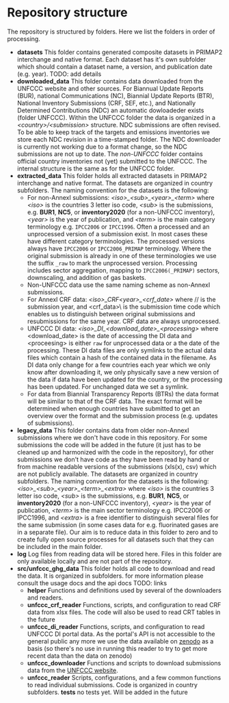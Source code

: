 # Repository structure

The repository is structured by folders. Here we list the folders in order of processing.

* **datasets** This folder contains generated composite datasets in PRIMAP2 interchange and native format. Each dataset has it's own subfolder which should contain a dataset name, a version, and publication date (e.g. year). TODO:  add details
* **downloaded_data** This folder contains data downloaded from the UNFCCC website and other sources. For Biannual Update Reports (BUR), national Communications (NC), Biannial Update Reports (BTR), National Inventory Submissions (CRF, SEF, etc.), and Nationally Determined Contributions (NDC) an automatic dowloadeder exists (folder UNFCCC). Within the UNFCCC folder the data is organized in a *\<country\>/\<submission\>* structure. NDC submissions are often revised. To be able to keep track of the targets and emissions inventories we store each NDC revision in a time-stamped folder. The NDC downloader is currently not working due to a format change, so the NDC submissions are not up to date. The *non-UNFCCC* folder contains official country inventories not (yet) submitted to the UNFCCC. The internal structure is the same as for the UNFCCC folder.
* **extracted_data** This folder holds all extracted datasets in PRIMAP2 interchange and native format. The datasets are organized in country subfolders. The naming convention for the datasets is the following:
  * For non-AnnexI submissions: *\<iso\>\_\<sub\>\_\<year\>_\<term\>* where *\<iso\>* is the countries 3 letter iso code, *\<sub\>* is the submissions, e.g. **BUR1**, **NC5**, or **inventory2020** (for a non-UNFCCC inventory), *\<year\>* is the year of publication, and *\<term\>* is the main category terminology e.g. `IPCC2006` or `IPCC1996`. Often a processed and an unprocessed version of a submission exist. In most cases these have different category terminologies. The processed versions always have `IPCC2006` or `IPCC2006_PRIMAP` terminology. Where the original submission is already in one of these terminologies we use the suffix `_raw` to mark the unprocessed version. Processing includes sector aggregation, mapping to `IPCC2006(_PRIMAP)` sectors, downscaling, and addition of gas baskets.
  * Non-UNFCCC data use the same naming scheme as non-AnnexI submissions.
  * For AnnexI CRF data: *\<iso\>\_CRF\<year\>_\<crf_date\>* where /<year>/ is the submission year, and \<crf_data>\ is the submission time code which enables us to distinguish between original submissions and resubmissions for the same year. CRF data are always unprocessed.
  * UNFCCC DI data: *\<iso\>\_DI\_\<download_date\>_\<processing\>* where \<download_date\> is the date of accessing the DI data and \<proceesing\> is either `raw` for unprocessed data or a the date of the processing. These DI data files are only symlinks to the actual data files which contain a hash of the contained data in the filename. As DI data only change for a few countries each year which we only know after downloading it, we only physically save a new version of the data if data have been updated for the country, or the processing has been updated. For unchanged data we set a symlink.
  * For data from Biannial Transparency Reports (BTRs) the data format will be similar to that of the CRF data. The exact format will be determined when enough countries have submitted to get an overview over the format and the submission process (e.g. updates of submissions).
* **legacy_data** This folder contains data from older non-AnnexI submissions where we don't have code in this repository. For some submissions the code will be added in the future (it just has to be cleaned up and harmonized with the code in the repository), for other submissions we don't have code as they have been read by hand or from machine readable versions of the submissions (xls(x), csv) which are not publicly available.   The datasets are organized in country subfolders. The naming convention for the datasets is the following: *\<iso\>\_\<sub\>\_\<year\>\_\<term\>\_\<extra\>* where *\<iso\>* is the countries 3 letter iso code, *\<sub\>* is the submissions, e.g. **BUR1**, **NC5**, or **inventory2020** (for a non-UNFCCC inventory), *\<year\>* is the year of publication, *\<term\>* is the main sector terminology e.g. IPCC2006 or IPCC1996, and *\<extra\>* is a free identifier to distinguish several files for the same submission (in some cases data for e.g. fluorinated gases are in a separate file). Our aim is to reduce data in this folder to zero and to create fully open source processes for all datasets such that they can be included in the main folder.
* **log** Log files from reading data will be stored here. Files in this folder are only available locally and are not part of the repository.
* **src/unfccc_ghg_data** This folder holds all code to download and read the data. It is organized in subfolders. for more information please consult the usage docs and the api docs TODO: links
  * **helper** Functions and definitions used by several of the downloaders and readers.
  * **unfccc_crf_reader** Functions, scripts, and configuration to read CRF data from xlsx files. The code will also be used to read CRT tables in the future
  * **unfccc_di_reader** Functions, scripts, and configuration to read UNFCCC DI portal data. As the portal's API is not accessible to the general public any more we use the data available on [zenodo](https://zenodo.org/records/10470862) as a basis (so there's no use in running this reader to try to get more recent data than the data on zenodo)
  * **unfccc_downloader** Functions and scripts to download submissions data from the [UNFCCC website](https://www.unfccc.int).
  * **unfccc_reader** Scripts, configurations, and a few common functions to read individual submissions. Code is organized in country subfolders.
**tests** no tests yet. Will be added in the future
